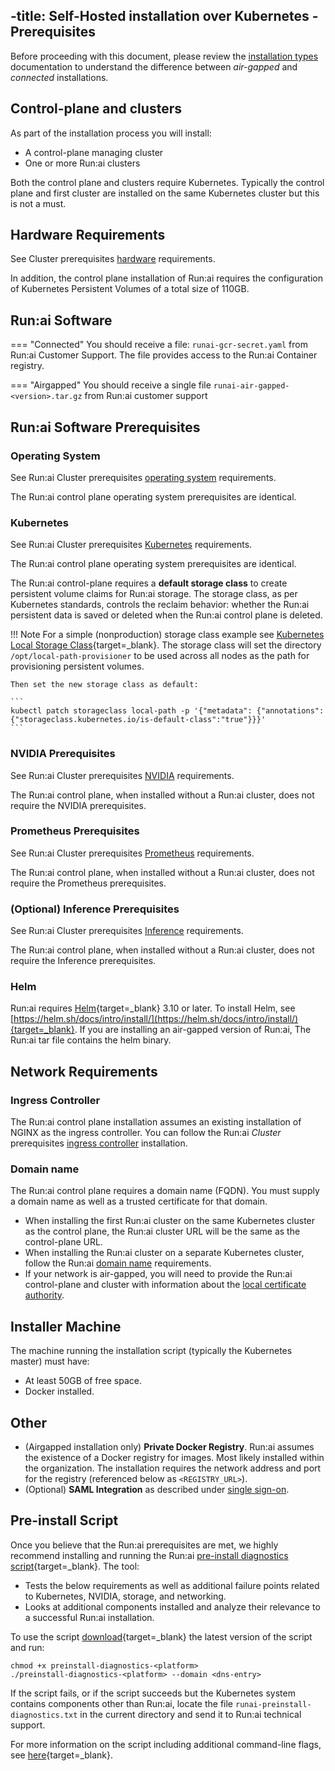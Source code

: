 -title: Self-Hosted installation over Kubernetes - Prerequisites
---

Before proceeding with this document, please review the [installation types](../../installation-types.md) documentation to understand the difference between _air-gapped_ and _connected_ installations. 


## Control-plane and clusters

As part of the installation process you will install:

* A control-plane managing cluster
* One or more Run:ai clusters

Both the control plane and clusters require Kubernetes. Typically the control plane and first cluster are installed on the same Kubernetes cluster but this is not a must. 

## Hardware Requirements

See Cluster prerequisites [hardware](../../cluster-setup/cluster-prerequisites.md#hardware-requirements) requirements.

In addition, the control plane installation of Run:ai requires the configuration of Kubernetes Persistent Volumes of a total size of 110GB. 

## Run:ai Software

=== "Connected"
    You should receive a file: `runai-gcr-secret.yaml` from Run:ai Customer Support. The file provides access to the Run:ai Container registry.

=== "Airgapped"
    You should receive a single file `runai-air-gapped-<version>.tar.gz` from Run:ai customer support

## Run:ai Software Prerequisites

### Operating System

See Run:ai Cluster prerequisites [operating system](../../cluster-setup/cluster-prerequisites.md#operating-system) requirements.

The Run:ai control plane operating system prerequisites are identical.

### Kubernetes

See Run:ai Cluster prerequisites [Kubernetes](../../cluster-setup/cluster-prerequisites.md#kubernetes) requirements.

The Run:ai control plane operating system prerequisites are identical.

The Run:ai control-plane requires a __default storage class__ to create persistent volume claims for Run:ai storage. The storage class, as per Kubernetes standards, controls the reclaim behavior: whether the Run:ai persistent data is saved or deleted when the Run:ai control plane is deleted. 


!!! Note
    For a simple (nonproduction) storage class example see [Kubernetes Local Storage Class](https://kubernetes.io/docs/concepts/storage/storage-classes/#local){target=_blank}. The storage class will set the directory `/opt/local-path-provisioner` to be used across all nodes as the path for provisioning persistent volumes.

    Then set the new storage class as default:

    ```
    kubectl patch storageclass local-path -p '{"metadata": {"annotations":{"storageclass.kubernetes.io/is-default-class":"true"}}}'
    ```

### NVIDIA Prerequisites

See Run:ai Cluster prerequisites [NVIDIA](../../cluster-setup/cluster-prerequisites.md#nvidia) requirements.

The Run:ai control plane, when installed without a Run:ai cluster, does not require the NVIDIA prerequisites.

### Prometheus Prerequisites

See Run:ai Cluster prerequisites [Prometheus](../../cluster-setup/cluster-prerequisites.md#prometheus) requirements.

The Run:ai control plane, when installed without a Run:ai cluster, does not require the Prometheus prerequisites. 

### (Optional) Inference Prerequisites 

See Run:ai Cluster prerequisites [Inference](../../cluster-setup/cluster-prerequisites.md#inference) requirements.

The Run:ai control plane, when installed without a Run:ai cluster, does not require the Inference prerequisites. 

### Helm

Run:ai requires [Helm](https://helm.sh/){target=_blank} 3.10 or later. To install Helm, see [https://helm.sh/docs/intro/install/](https://helm.sh/docs/intro/install/){target=_blank}. If you are installing an air-gapped version of Run:ai, The Run:ai tar file contains the helm binary. 


## Network Requirements

### Ingress Controller

The Run:ai control plane installation assumes an existing installation of NGINX as the ingress controller. You can follow the Run:ai _Cluster_ prerequisites [ingress controller](../../cluster-setup/cluster-prerequisites.md#ingress-controller) installation.

### Domain name

The Run:ai control plane requires a domain name (FQDN). You must supply a domain name as well as a trusted certificate for that domain. 

* When installing the first Run:ai cluster on the same Kubernetes cluster as the control plane, the Run:ai cluster URL will be the same as the control-plane URL.
* When installing the Run:ai cluster on a separate Kubernetes cluster, follow the Run:ai [domain name](../../cluster-setup/cluster-prerequisites.md#cluster-url) requirements. 
* If your network is air-gapped, you will need to provide the Run:ai control-plane and cluster with information about the [local certificate authority](../../config/org-cert.md).

## Installer Machine

The machine running the installation script (typically the Kubernetes master) must have:

* At least 50GB of free space.
* Docker installed.

## Other

* (Airgapped installation only)  __Private Docker Registry__. Run:ai assumes the existence of a Docker registry for images. Most likely installed within the organization. The installation requires the network address and port for the registry (referenced below as `<REGISTRY_URL>`). 
* (Optional) __SAML Integration__ as described under [single sign-on](../../authentication/sso.md). 


## Pre-install Script

Once you believe that the Run:ai prerequisites are met, we highly recommend installing and running the Run:ai [pre-install diagnostics script](https://github.com/run-ai/preinstall-diagnostics){target=_blank}. The tool:

* Tests the below requirements as well as additional failure points related to Kubernetes, NVIDIA, storage, and networking.
* Looks at additional components installed and analyze their relevance to a successful Run:ai installation. 

To use the script [download](https://github.com/run-ai/preinstall-diagnostics/releases){target=_blank} the latest version of the script and run:

```
chmod +x preinstall-diagnostics-<platform>
./preinstall-diagnostics-<platform> --domain <dns-entry>
```

If the script fails, or if the script succeeds but the Kubernetes system contains components other than Run:ai, locate the file `runai-preinstall-diagnostics.txt` in the current directory and send it to Run:ai technical support. 

For more information on the script including additional command-line flags, see [here](https://github.com/run-ai/preinstall-diagnostics){target=_blank}.


